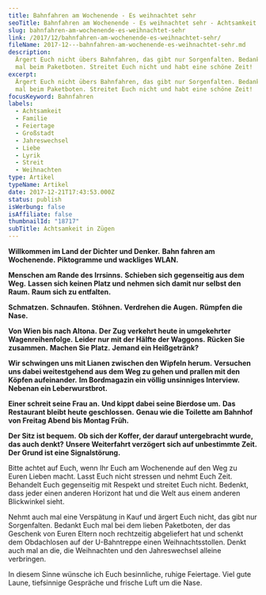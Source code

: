 ```yaml
---
title: Bahnfahren am Wochenende - Es weihnachtet sehr
seoTitle: Bahnfahren am Wochenende - Es weihnachtet sehr - Achtsamkeit in Zügen
slug: bahnfahren-am-wochenende-es-weihnachtet-sehr
link: /2017/12/bahnfahren-am-wochenende-es-weihnachtet-sehr/
fileName: 2017-12---bahnfahren-am-wochenende-es-weihnachtet-sehr.md
description:
  Ärgert Euch nicht übers Bahnfahren, das gibt nur Sorgenfalten. Bedankt Euch
  mal beim Paketboten. Streitet Euch nicht und habt eine schöne Zeit!
excerpt:
  Ärgert Euch nicht übers Bahnfahren, das gibt nur Sorgenfalten. Bedankt Euch
  mal beim Paketboten. Streitet Euch nicht und habt eine schöne Zeit!
focusKeyword: Bahnfahren
labels:
  - Achtsamkeit
  - Familie
  - Feiertage
  - Großstadt
  - Jahreswechsel
  - Liebe
  - Lyrik
  - Streit
  - Weihnachten
type: Artikel
typeName: Artikel
date: 2017-12-21T17:43:53.000Z
status: publish
isWerbung: false
isAffiliate: false
thumbnailId: "18717"
subTitle: Achtsamkeit in Zügen
---
```


<strong>Willkommen im Land der Dichter und Denker.</strong> <strong> Bahn fahren
am Wochenende.</strong> <strong> Piktogramme und wackliges WLAN.</strong>

<strong>Menschen am Rande des Irrsinns.</strong> <strong> Schieben sich
gegenseitig aus dem Weg.</strong> <strong>Lassen sich keinen Platz und nehmen
sich damit nur selbst den Raum.</strong> <strong> Raum sich zu
entfalten.</strong>

<strong>Schmatzen.</strong> <strong> Schnaufen.</strong> <strong>
Stöhnen.</strong> <strong> Verdrehen die Augen.</strong> <strong> Rümpfen die
Nase.</strong>

<strong>Von Wien bis nach Altona.</strong> <strong> Der Zug verkehrt heute in
umgekehrter Wagenreihenfolge.</strong> <strong>Leider nur mit der Hälfte der
Waggons.</strong> <strong> Rücken Sie zusammen.</strong> <strong> Machen Sie
Platz.</strong> <strong> Jemand ein Heißgetränk?</strong>

<strong>Wir schwingen uns mit Lianen zwischen den Wipfeln herum.</strong>
<strong> Versuchen uns dabei weitestgehend aus dem Weg zu gehen und prallen mit
den Köpfen aufeinander.</strong> <strong>Im Bordmagazin ein völlig unsinniges
Interview.</strong> <strong> Nebenan ein Leberwurstbrot.</strong>

<strong>Einer schreit seine Frau an.</strong> <strong> Und kippt dabei seine
Bierdose um.</strong> <strong> Das Restaurant bleibt heute geschlossen.</strong>
<strong> Genau wie die Toilette am Bahnhof von Freitag Abend bis Montag
Früh.</strong>

<strong>Der Sitz ist bequem.</strong> <strong> Ob sich der Koffer, der darauf
untergebracht wurde, das auch denkt?</strong> <strong> Unsere Weiterfahrt
verzögert sich auf unbestimmte Zeit.</strong> <strong> Der Grund ist eine
Signalstörung.</strong>

Bitte achtet auf Euch, wenn Ihr Euch am Wochenende auf den Weg zu Euren Lieben
macht. Lasst Euch nicht stressen und nehmt Euch Zeit. Behandelt Euch gegenseitig
mit Respekt und streitet Euch nicht. Bedenkt, dass jeder einen anderen Horizont
hat und die Welt aus einem anderen Blickwinkel sieht.

Nehmt auch mal eine Verspätung in Kauf und ärgert Euch nicht, das gibt nur
Sorgenfalten. Bedankt Euch mal bei dem lieben Paketboten, der das Geschenk von
Euren Eltern noch rechtzeitig abgeliefert hat und schenkt dem Obdachlosen auf
der U-Bahntreppe einen Weihnachtsstollen. Denkt auch mal an die, die Weihnachten
und den Jahreswechsel alleine verbringen.

In diesem Sinne wünsche ich Euch besinnliche, ruhige Feiertage. Viel gute Laune,
tiefsinnige Gespräche und frische Luft um die Nase.
